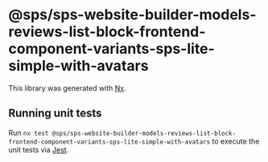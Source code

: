 # @sps/sps-website-builder-models-reviews-list-block-frontend-component-variants-sps-lite-simple-with-avatars

This library was generated with [Nx](https://nx.dev).

## Running unit tests

Run `nx test @sps/sps-website-builder-models-reviews-list-block-frontend-component-variants-sps-lite-simple-with-avatars` to execute the unit tests via [Jest](https://jestjs.io).
